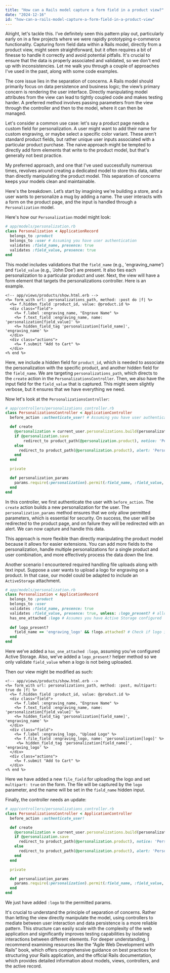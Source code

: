```yaml
---
title: "How can a Rails model capture a form field in a product view?"
date: "2024-12-16"
id: "how-can-a-rails-model-capture-a-form-field-in-a-product-view"
---
```


Alright, let's tackle this. I’ve definitely seen this pattern play out, particularly early on in a few projects where we were rapidly prototyping e-commerce functionality. Capturing form field data within a Rails model, directly from a product view, might seem straightforward, but it often requires a bit of finesse to handle it correctly and avoid potential pitfalls. It's crucial to ensure that the data is properly associated and validated, so we don't end up with inconsistencies. Let me walk you through a couple of approaches I've used in the past, along with some code examples.

The core issue lies in the separation of concerns. A Rails model should primarily focus on data persistence and business logic; the view’s primary concern is rendering the user interface. Directly manipulating model attributes from the view can lead to tightly coupled code and makes testing harder. A preferred method involves passing parameters from the view through the controller and then to the model, where it can then be managed.

Let's consider a common use case: let's say a product page needs a custom field for personalization. A user might want to add their name for custom engraving, or maybe select a specific color variant. These aren’t standard product fields, but rather unique user inputs associated with a particular product purchase. The naive approach might be tempted to directly add form elements that write to the product model, but that's generally not best practice.

My preferred approach, and one that I've used successfully numerous times, revolves around creating a dedicated model to store this data, rather than directly manipulating the product model. This separation of concerns keeps your models clean and maintainable.

Here's the breakdown. Let’s start by imagining we're building a store, and a user wants to personalize a mug by adding a name. The user interacts with a form on the product page, and the input is handled through a `Personalization` model.

Here's how our `Personalization` model might look:

```ruby
# app/models/personalization.rb
class Personalization < ApplicationRecord
  belongs_to :product
  belongs_to :user # Assuming you have user authentication
  validates :field_name, presence: true
  validates :field_value, presence: true
end
```

This model includes validations that the `field_name` (e.g., 'engraving_name') and `field_value` (e.g., ‘John Doe’) are present. It also ties each personalization to a particular product and user. Next, the view will have a form element that targets the personalizations controller. Here is an example.

```erb
<!-- app/views/products/show.html.erb -->
<%= form_with url: personalizations_path, method: :post do |f| %>
  <%= f.hidden_field :product_id, value: @product.id %>
  <div class="field">
    <%= f.label :engraving_name, "Engrave Name" %>
    <%= f.text_field :engraving_name, name: 'personalization[field_value]' %>
    <%= hidden_field_tag 'personalization[field_name]', 'engraving_name' %>
  </div>
  <div class="actions">
    <%= f.submit "Add to Cart" %>
  </div>
<% end %>
```

Here, we include a hidden field for `product_id`, which is needed to associate the personalization with the specific product, and another hidden field for the `field_name`. We are targeting `personalizations_path`, which directs to the `create` action in the `PersonalizationsController`. Then, we also have the input field for the `field_value` that is captured. This might seem slightly verbose, but it ensures that we have everything we need.

Now let's look at the `PersonalizationsController`:

```ruby
# app/controllers/personalizations_controller.rb
class PersonalizationsController < ApplicationController
  before_action :authenticate_user! # Assuming you have user authentication

  def create
    @personalization = current_user.personalizations.build(personalization_params)
    if @personalization.save
        redirect_to product_path(@personalization.product), notice: 'Personalization added.'
    else
      redirect_to product_path(@personalization.product), alert: 'Personalization could not be added.'
    end
  end

  private

  def personalization_params
    params.require(:personalization).permit(:field_name, :field_value, :product_id)
  end
end
```

In this controller, we first authenticate the user with `before_action`. The `create` action builds a new personalization for the user. The `personalization_params` method ensures that we only allow permitted parameters, which is essential for security. On success, the user will be redirected to the product page, and on failure they will be redirected with an alert. We can now capture and handle this data.

This approach is more flexible than directly manipulating the product model because it allows for easier extensions. You can add more fields to the personalization, handle multiple personalizations for a single product and user combination, and more effectively process the data down the line.

Another scenario I encountered required handling file uploads along with text input. Suppose a user wants to upload a logo for engraving on a product. In that case, our model could be adapted to include an `ActiveStorage` attachment.

```ruby
# app/models/personalization.rb
class Personalization < ApplicationRecord
  belongs_to :product
  belongs_to :user
  validates :field_name, presence: true
  validates :field_value, presence: true, unless: :logo_present? # allow value to be empty for logo uploads
  has_one_attached :logo # Assumes you have Active Storage configured
  
  def logo_present?
    field_name == 'engraving_logo' && !logo.attached? # Check if logo is intended, and it’s attached
  end
end
```

Here we’ve added a `has_one_attached :logo`, assuming you’ve configured Active Storage. Also, we’ve added a `logo_present?` helper method so we only validate `field_value` when a logo is not being uploaded.

Then our view might be modified as such:

```erb
<!-- app/views/products/show.html.erb -->
<%= form_with url: personalizations_path, method: :post, multipart: true do |f| %>
  <%= f.hidden_field :product_id, value: @product.id %>
  <div class="field">
    <%= f.label :engraving_name, "Engrave Name" %>
    <%= f.text_field :engraving_name, name: 'personalization[field_value]' %>
    <%= hidden_field_tag 'personalization[field_name]', 'engraving_name' %>
  </div>
  <div class="field">
    <%= f.label :engraving_logo, "Upload Logo" %>
    <%= f.file_field :engraving_logo, name: 'personalization[logo]' %>
     <%= hidden_field_tag 'personalization[field_name]', 'engraving_logo' %>
  </div>
  <div class="actions">
    <%= f.submit "Add to Cart" %>
  </div>
<% end %>
```

Here we have added a new `file_field` for uploading the logo and set `multipart: true` on the form. The file will be captured by the `logo` parameter, and the name will be set in the `field_name` hidden input.

Finally, the controller needs an update:

```ruby
# app/controllers/personalizations_controller.rb
class PersonalizationsController < ApplicationController
  before_action :authenticate_user!

  def create
    @personalization = current_user.personalizations.build(personalization_params)
    if @personalization.save
      redirect_to product_path(@personalization.product), notice: 'Personalization added.'
    else
      redirect_to product_path(@personalization.product), alert: 'Personalization could not be added.'
    end
  end

  private

  def personalization_params
    params.require(:personalization).permit(:field_name, :field_value, :product_id, :logo)
  end
end
```

We just have added `:logo` to the permitted params.

It's crucial to understand the principle of separation of concerns. Rather than letting the view directly manipulate the model, using controllers to mediate between user interaction and data persistence is a more reliable pattern. This structure can easily scale with the complexity of the web application and significantly improves testing capabilities by isolating interactions between different elements. For deeper understanding, I recommend examining resources like the “Agile Web Development with Rails” book, which offers comprehensive guidance on best practices for structuring your Rails application, and the official Rails documentation, which provides detailed information about models, views, controllers, and the active record.
